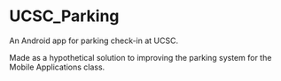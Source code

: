 # UCSC_Parking


An Android app for parking check-in at UCSC.

Made as a hypothetical solution to improving the parking system for the Mobile Applications class.
